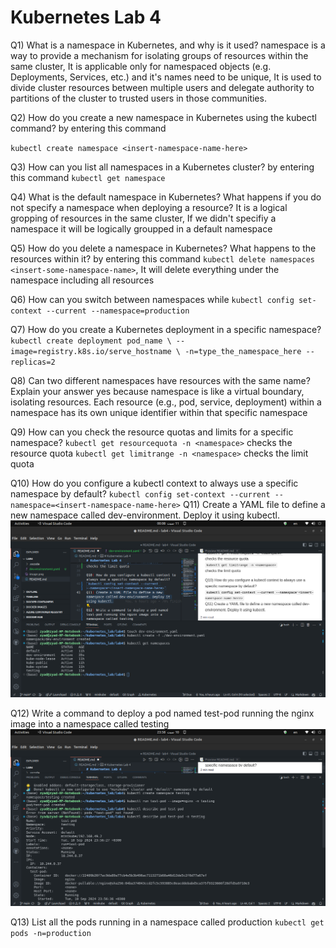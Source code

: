 # Kubernetes Lab 4

Q1) What is a namespace in Kubernetes, and why is it used?
namespace is a way to provide a mechanism for isolating groups of resources within the same cluster, It is applicable only for namespaced objects (e.g. Deployments, Services, etc.) and it's names need to be unique, It is used to divide cluster resources between multiple users
and delegate authority to partitions of the cluster to trusted users in those communities.

Q2) How do you create a new namespace in Kubernetes using the kubectl command?
by entering this command

`kubectl create namespace <insert-namespace-name-here>
`

Q3) How can you list all namespaces in a Kubernetes cluster?
by entering this command `kubectl get namespace`

Q4) What is the default namespace in Kubernetes? What happens if you do not specify a namespace when deploying a resource?
It is a logical gropping of resources in the same cluster, If we didn't specifiy a namespace it will be logically groupped in a default namespace

Q5) How do you delete a namespace in Kubernetes? What happens to the resources within it?
by entering this command ```kubectl delete namespaces <insert-some-namespace-name>```, It will delete everything under the namespace including all resources

Q6) How can you switch between namespaces while `kubectl config set-context --current --namespace=production`

Q7) How do you create a Kubernetes deployment in a specific namespace?
`kubectl create deployment pod_name \
  --image=registry.k8s.io/serve_hostname \
  -n=type_the_namespace_here --replicas=2
  `
  
Q8) Can two different namespaces have resources with the same name? Explain your answer
yes because namespace is like a virtual boundary, isolating resources. Each resource (e.g., pod, service, deployment) within a namespace has its own unique identifier within that specific namespace

Q9) How can you check the resource quotas and limits for a specific namespace?
`kubectl get resourcequota -n <namespace>`
checks the resource quota
`kubectl get limitrange -n <namespace>`
checks the limit quota

Q10) How do you configure a kubectl context to always use a specific namespace by default?
`kubectl config set-context --current --namespace=<insert-namespace-name-here>`
Q11) Create a YAML file to define a new namespace called dev-environment. Deploy it using kubectl.
![alt text](image-1.png)

Q12) Write a command to deploy a pod named test-pod running the nginx image into a namespace called testing
![alt text](image.png)

Q13) List all the pods running in a namespace called production
```kubectl get pods -n=production```
